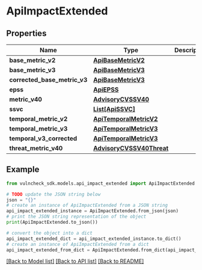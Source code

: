 # ApiImpactExtended


## Properties

Name | Type | Description | Notes
------------ | ------------- | ------------- | -------------
**base_metric_v2** | [**ApiBaseMetricV2**](ApiBaseMetricV2.md) |  | [optional] 
**base_metric_v3** | [**ApiBaseMetricV3**](ApiBaseMetricV3.md) |  | [optional] 
**corrected_base_metric_v3** | [**ApiBaseMetricV3**](ApiBaseMetricV3.md) |  | [optional] 
**epss** | [**ApiEPSS**](ApiEPSS.md) |  | [optional] 
**metric_v40** | [**AdvisoryCVSSV40**](AdvisoryCVSSV40.md) |  | [optional] 
**ssvc** | [**List[ApiSSVC]**](ApiSSVC.md) |  | [optional] 
**temporal_metric_v2** | [**ApiTemporalMetricV2**](ApiTemporalMetricV2.md) |  | [optional] 
**temporal_metric_v3** | [**ApiTemporalMetricV3**](ApiTemporalMetricV3.md) |  | [optional] 
**temporal_v3_corrected** | [**ApiTemporalMetricV3**](ApiTemporalMetricV3.md) |  | [optional] 
**threat_metric_v40** | [**AdvisoryCVSSV40Threat**](AdvisoryCVSSV40Threat.md) |  | [optional] 

## Example

```python
from vulncheck_sdk.models.api_impact_extended import ApiImpactExtended

# TODO update the JSON string below
json = "{}"
# create an instance of ApiImpactExtended from a JSON string
api_impact_extended_instance = ApiImpactExtended.from_json(json)
# print the JSON string representation of the object
print(ApiImpactExtended.to_json())

# convert the object into a dict
api_impact_extended_dict = api_impact_extended_instance.to_dict()
# create an instance of ApiImpactExtended from a dict
api_impact_extended_from_dict = ApiImpactExtended.from_dict(api_impact_extended_dict)
```
[[Back to Model list]](../README.md#documentation-for-models) [[Back to API list]](../README.md#documentation-for-api-endpoints) [[Back to README]](../README.md)


